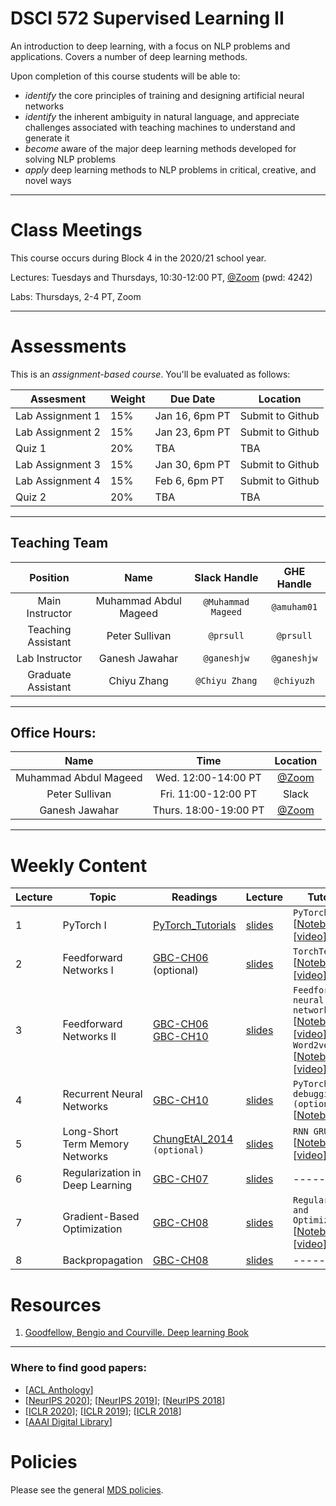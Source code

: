 # DSCI 572 Supervised Learning II

An introduction to deep learning, with a focus on NLP problems and applications. Covers a number of deep learning methods.

Upon completion of this course students will be able to:


* *identify* the core principles of training and designing artificial neural networks
* *identify* the inherent ambiguity in natural language, and appreciate challenges
associated with teaching machines to understand and generate it
* *become* aware of the major deep learning methods developed for solving
NLP problems 
* *apply* deep learning methods to NLP problems in critical, creative, and novel ways

---
# Class Meetings

This course occurs during Block 4 in the 2020/21 school year.

Lectures: Tuesdays and Thursdays, 10:30-12:00 PT, [@Zoom](https://ubc.zoom.us/j/62467194367?pwd=VEgveVZBNENncXo1R0lhUG03RHBUUT09) (pwd: 4242)

Labs: Thursdays, 2-4 PT, Zoom

---
# Assessments

This is an *assignment-based course*. You'll be evaluated as follows:

| Assesment | Weight   | Due Date |  Location          | 
|------   | ------- |--------------------------| ----- |
| Lab Assignment 1	| 15%	| Jan 16, 6pm PT	| Submit to Github |
| Lab Assignment 2	| 15%	| Jan 23, 6pm PT	| Submit to Github |
| Quiz 1	| 20%	| TBA |	TBA |
| Lab Assignment 3	| 15%	| Jan 30, 6pm PT	| Submit to Github |
| Lab Assignment 4	| 15%	| Feb 6, 6pm PT	| Submit to Github |
| Quiz 2	| 20%	| TBA	| TBA |

---
## Teaching Team

| Position           | Name    | Slack Handle | GHE Handle |
| :----------------: | :-----: | :----------: | :--------: |
| Main Instructor | Muhammad Abdul Mageed |    `@Muhammad Mageed`       | `@amuham01`        |
| Teaching Assistant | Peter Sullivan |    `@prsull`       | `@prsull`        |
| Lab Instructor | Ganesh Jawahar | `@ganeshjw` | `@ganeshjw` |
| Graduate Assistant | Chiyu Zhang | `@Chiyu Zhang` | `@chiyuzh` |

---
## Office Hours: 

| Name           | Time    | Location |
| :----------------: | :----------: | :--------: |
| Muhammad Abdul Mageed |    Wed. 12:00-14:00 PT       | [@Zoom](https://ubc.zoom.us/j/62467194367?pwd=VEgveVZBNENncXo1R0lhUG03RHBUUT09)        |
| Peter Sullivan |   Fri. 11:00-12:00 PT |  Slack        |
| Ganesh Jawahar | Thurs. 18:00-19:00 PT | [@Zoom](https://ubc.zoom.us/j/67010634869?pwd=RFVZVWxpU3lsZGtmMU9vWXUwWHBBdz09) |

---
# Weekly Content

| Lecture | Topic   | Readings                 | Lecture |  Tutorials |  Assignment |
|------   | ------- |--------------------------| -------- | -------- | -------- |
| 1   | PyTorch I | [PyTorch_Tutorials](https://pytorch.org/tutorials/) | [slides](lectures/Lecture-1-DSCI572-dl_intro.pdf) | ```PyTorch I``` [[Notebook](tutorials/week1/pytorch_tutorial.ipynb)]; [[video](https://youtu.be/X2ljS5aXnq0)] | ```HW01```  [[video](https://www.youtube.com/watch?v=Zuga-YxJJ2Y&feature=youtu.be)] |
| 2   | Feedforward Networks I |  [GBC-CH06](https://www.deeplearningbook.org/contents/mlp.html) (optional)|  [slides](lectures/Lecture-2-DSCI572-ffw.pdf) | ```TorchText``` [[Notebook](tutorials/week1/torchtext_tutorial.ipynb)]; [[video](https://youtu.be/umNsmMrm0bI)]  | NA |
| 3   |   Feedforward Networks II |  [GBC-CH06](http://www.deeplearningbook.org/contents/mlp.html) [GBC-CH10](http://www.deeplearningbook.org/contents/rnn.html)  |  [slides](lectures/Lecture-3_4-DSCI572-rnn.pdf)  | ```Feedforward neural networks``` [[Notebook](tutorials/week2/feedforward_neuralnets.ipynb)]; [[video](https://youtu.be/f7rXC23JWoM)] ```Word2vec``` [[Notebook](tutorials/week2/feedforward_neuralnets.ipynb)]; [[video](https://youtu.be/IZ6AcylOwpY)]  | ```HW02``` [[L2T2](https://youtu.be/l_UXDv341WY)]; [[L2Q1](https://youtu.be/aa8PUpHLWDg)];[[L2Q2](https://youtu.be/KHXCP3-o-Fc)];[[L2Q3](https://youtu.be/HqCUbKoZvH4)];[[L2Q4](https://youtu.be/Mlfr3yAfDro)] |
| 4   |  Recurrent Neural Networks  |  [GBC-CH10](http://www.deeplearningbook.org/contents/rnn.html)  |  [slides](lectures/Lecture-3_4-DSCI572-rnn.pdf)   | ```PyTorch debugging (optional)``` [[Notebook](tutorials/week1/pytorch_debugging.ipynb)] | [[L3T3](https://youtu.be/6OJVF_Li8qs)] [[L3Q1](https://youtu.be/qEipJfA73EQ)] [[L3Q2](https://youtu.be/lO-7QBecAxI)]|
| 5   |  Long-Short Term Memory Networks  |   [ChungEtAl_2014](https://arxiv.org/pdf/1412.3555.pdf) ```(optional)``` | [slides](lectures/Lecture-5-DSCI572-lstm.pdf)  | ```RNN GRU LSTM``` [[Notebook](tutorials/week3/rnn_tutorial.ipynb)]; [[video](https://youtu.be/ewxq2iCRCNE)] | -------- |
| 6   |  Regularization in Deep Learning  |  [GBC-CH07](http://www.deeplearningbook.org/contents/regularization.html)  |  [slides](lectures/Lecture-6-DSCI572-regularizarion.pdf)   | -------- | NA |
| 7   |  Gradient-Based Optimization   |  [GBC-CH08](http://www.deeplearningbook.org/contents/optimization.html)  |  [slides](lectures/Lecture-7-DSCI572-optimization.pdf) | ```Regularization and Optimization``` [[Notebook](tutorials/week4/Regularization_Optimization.ipynb)]; [[video](https://youtu.be/5JHSBjW5K5s)] | [[L4Q1](https://youtu.be/w5DiBhD2ll4)]; [[L4Q2](https://youtu.be/uYxhA5fQMJM)] |
| 8   | Backpropagation  | [GBC-CH08](http://www.deeplearningbook.org/contents/optimization.html)   |  [slides](lectures/Lecture-8-DSCI572-backpropagation.pdf)   | -------- | NA |

# Resources
1. [Goodfellow, Bengio and Courville. Deep learning Book](http://www.deeplearningbook.org) 

---
### Where to find good papers:
* [[ACL Anthology](https://www.aclweb.org/anthology/)]
* [[NeurIPS 2020](https://papers.nips.cc/paper/2020)]; [[NeurIPS 2019](https://nips.cc/Conferences/2019/AcceptedPapersInitial)]; [[NeurIPS 2018](http://papers.nips.cc/book/advances-in-neural-information-processing-systems-31-2018)]
* [[ICLR 2020](https://iclr.cc/virtual_2020/papers.html?filter=keywords)]; [[ICLR 2019](https://iclr.cc/Conferences/2019/Schedule?type=Poster)]; [[ICLR 2018](https://dblp.org/db/conf/iclr/iclr2018)]
* [[AAAI Digital Library](https://www.aaai.org/Library/conferences-library.php)]

# Policies

Please see the general [MDS policies](https://ubc-mds.github.io/policies/).
